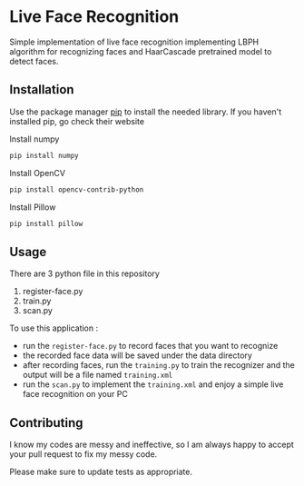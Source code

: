 # Live Face Recognition

Simple implementation of live face recognition implementing LBPH algorithm for recognizing faces and HaarCascade pretrained model to detect faces.

## Installation

Use the package manager [pip](https://pip.pypa.io/en/stable/) to install the needed library. If you haven't installed pip, go check their website

Install numpy
```bash
pip install numpy
```

Install OpenCV
```bash
pip install opencv-contrib-python
```

Install Pillow
```bash
pip install pillow
```

## Usage

There are 3 python file in this repository
1. register-face.py
2. train.py
3. scan.py

To use this application  : 
- run the `register-face.py` to record faces that you want to recognize
- the recorded face data will be saved under the data directory
- after recording faces, run the `training.py` to train the recognizer and the output will be a file named `training.xml`
- run the `scan.py` to implement the `training.xml` and enjoy a simple live face recognition on your PC

## Contributing
I know my codes are messy and ineffective, so I am always happy to accept your pull request to fix my messy code.


Please make sure to update tests as appropriate.
